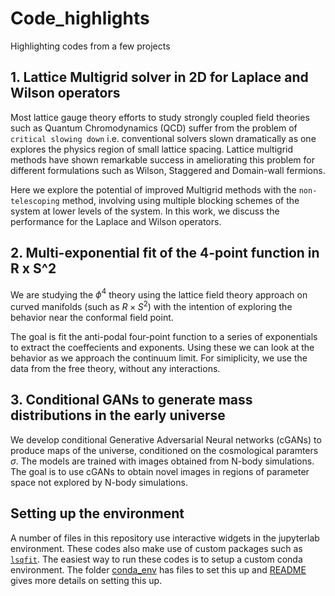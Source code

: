 # Code_highlights
Highlighting codes from a few projects


## 1. Lattice Multigrid solver in 2D for Laplace and Wilson operators
Most lattice gauge theory efforts to study strongly coupled field theories such as Quantum Chromodynamics (QCD) suffer from the problem of `critical slowing down` i.e. conventional solvers slown dramatically as one explores the physics region of small lattice spacing. Lattice multigrid methods have shown remarkable success in ameliorating this problem for different formulations such as Wilson, Staggered and Domain-wall fermions. 

Here we explore the potential of improved Multigrid methods with the `non-telescoping` method, involving using multiple blocking schemes of the system at lower levels of the system. In this work, we discuss the performance for the Laplace and Wilson operators.

## 2. Multi-exponential fit of the 4-point function in R x S^2
We are studying the $\phi^4$ theory using the lattice field theory approach on curved manifolds (such as $R \times S^2$) with the intention of exploring the behavior near the conformal field point.

The goal is fit the anti-podal four-point function to a series of exponentials to extract the coeffecients and exponents.
Using these we can look at the behavior as we approach the continuum limit.
For simiplicity, we use the data from the free theory, without any interactions.

## 3. Conditional GANs to generate mass distributions in the early universe
We develop conditional Generative Adversarial Neural networks (cGANs) to produce maps of the universe, conditioned on the cosmological paramters $\sigma$.
The models are trained with images obtained from N-body simulations. The goal is to use cGANs to obtain novel images in regions of parameter space not explored by N-body simulations.


## Setting up the environment
A number of files in this repository use interactive widgets in the jupyterlab environment. These codes also make use of custom packages such as [`lsqfit`](https://pypi.org/project/lsqfit/). The easiest way to run these codes is to setup a custom conda environment. The folder [conda_env](https://github.com/vmos1/Code_highlights/tree/main/conda_env) has files to set this up and [README](https://github.com/vmos1/Code_highlights/tree/main/conda_env/README.md) gives more details on setting this up.
